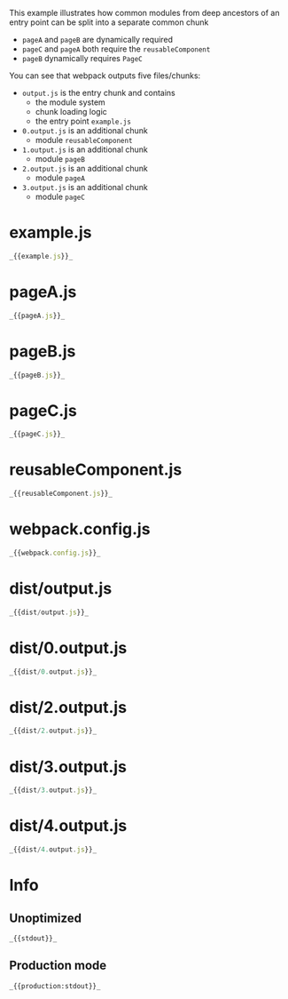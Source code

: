 This example illustrates how common modules from deep ancestors of an entry point can be split into a separate common chunk

- `pageA` and `pageB` are dynamically required
- `pageC` and `pageA` both require the `reusableComponent`
- `pageB` dynamically requires `PageC`

You can see that webpack outputs five files/chunks:

- `output.js` is the entry chunk and contains
  - the module system
  - chunk loading logic
  - the entry point `example.js`
- `0.output.js` is an additional chunk
  - module `reusableComponent`
- `1.output.js` is an additional chunk
  - module `pageB`
- `2.output.js` is an additional chunk
  - module `pageA`
- `3.output.js` is an additional chunk
  - module `pageC`

# example.js

```javascript
_{{example.js}}_
```

# pageA.js

```javascript
_{{pageA.js}}_
```

# pageB.js

```javascript
_{{pageB.js}}_
```

# pageC.js

```javascript
_{{pageC.js}}_
```

# reusableComponent.js

```javascript
_{{reusableComponent.js}}_
```

# webpack.config.js

```javascript
_{{webpack.config.js}}_
```

# dist/output.js

```javascript
_{{dist/output.js}}_
```

# dist/0.output.js

```javascript
_{{dist/0.output.js}}_
```

# dist/2.output.js

```javascript
_{{dist/2.output.js}}_
```

# dist/3.output.js

```javascript
_{{dist/3.output.js}}_
```

# dist/4.output.js

```javascript
_{{dist/4.output.js}}_
```

# Info

## Unoptimized

```
_{{stdout}}_
```

## Production mode

```
_{{production:stdout}}_
```
